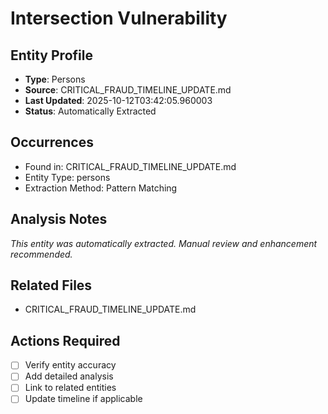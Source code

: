 # Intersection Vulnerability

## Entity Profile
- **Type**: Persons
- **Source**: CRITICAL_FRAUD_TIMELINE_UPDATE.md
- **Last Updated**: 2025-10-12T03:42:05.960003
- **Status**: Automatically Extracted

## Occurrences
- Found in: CRITICAL_FRAUD_TIMELINE_UPDATE.md
- Entity Type: persons
- Extraction Method: Pattern Matching

## Analysis Notes
*This entity was automatically extracted. Manual review and enhancement recommended.*

## Related Files
- CRITICAL_FRAUD_TIMELINE_UPDATE.md

## Actions Required
- [ ] Verify entity accuracy
- [ ] Add detailed analysis
- [ ] Link to related entities
- [ ] Update timeline if applicable
